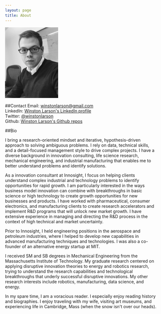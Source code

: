 ```yaml
---
layout: page
title: About
---
```


<img src="/images/about-img-pic.png" alt="Profile pic" width="175">

##Contact
Email: [winstonlarson@gmail.com](mailto:winstonlarson@gmail.com) <br>
LinkedIn: [Winston Larson's LinkedIn profile](https://www.linkedin.com/in/rwinstonlarson) <br>
Twitter: [@winstonlarson](https://www.twitter.com/winstonlarson) <br>
Github: [Winston Larson's Github repos](https://www.github.com/winstonlarson)

##Bio

I bring a research-oriented mindset and iterative, hypothesis-driven approach to solving ambiguous problems. I rely on data, technical skills, and a detail-focused management style to drive complex projects. I have a diverse background in innovation consulting, life science research, mechanical engineering, and industrial manufacturing that enables me to better understand problems and identify solutions.

As a innovation consultant at Innosight, I focus on helping clients understand complex industrial and technology problems to identify opportunities for rapid growth. I am particularly interested in the ways business model innovation can combine with breakthroughs in basic science or high technology to create growth opportunities for new businesses and products. I have worked with pharmaceutical, consumer electronics, and manufacturing clients to create research accelerators and implement R&D programs that will unlock new market growth. I have extensive experience in managing and directing the R&D process in the context of high technical and market uncertainty.

Prior to Innosight, I held engineering positions in the aerospace and petroleum industries, where I helped to develop new capabilities in advanced manufacturing techniques and technologies. I was also a co-founder of an alternative energy startup at MIT.

I received SM and SB degrees in Mechanical Engineering from the Massachusetts Institute of Technology. My graduate research centered on applying disruptive innovation theories to energy and robotics research, trying to understand the research capabilities and technological breakthroughs that underly successful disruptive innovations. My other research interests include robotics, manufacturing, data science, and energy.

In my spare time, I am a voracious reader. I especially enjoy reading history and biographies. I enjoy traveling with my wife, visiting art museums, and experiencing life in Cambridge, Mass (when the snow isn't over our heads).
